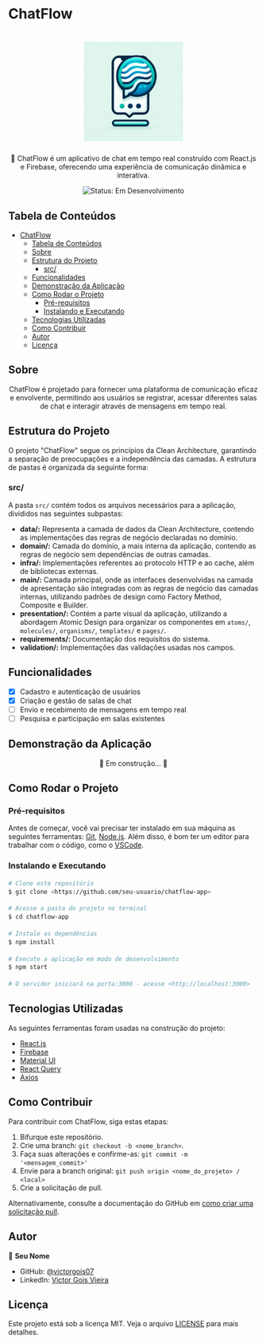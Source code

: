 # ChatFlow

<h1 align="center">
    <img alt="ChatFlow Logo" title="ChatFlow" src="./public/logo.webp" width="200px" />
</h1>

<p align="center">🚀 ChatFlow é um aplicativo de chat em tempo real construído com React.js e Firebase, oferecendo uma experiência de comunicação dinâmica e interativa.</p>

<p align="center">
  <img src="https://img.shields.io/badge/status-em%20desenvolvimento-yellowgreen" alt="Status: Em Desenvolvimento">
</p>

## Tabela de Conteúdos

- [ChatFlow](#chatflow)
  - [Tabela de Conteúdos](#tabela-de-conteúdos)
  - [Sobre](#sobre)
  - [Estrutura do Projeto](#estrutura-do-projeto)
    - [src/](#src)
  - [Funcionalidades](#funcionalidades)
  - [Demonstração da Aplicação](#demonstração-da-aplicação)
  - [Como Rodar o Projeto](#como-rodar-o-projeto)
    - [Pré-requisitos](#pré-requisitos)
    - [Instalando e Executando](#instalando-e-executando)
  - [Tecnologias Utilizadas](#tecnologias-utilizadas)
  - [Como Contribuir](#como-contribuir)
  - [Autor](#autor)
  - [Licença](#licença)

## Sobre

<p align="center">ChatFlow é projetado para fornecer uma plataforma de comunicação eficaz e envolvente, permitindo aos usuários se registrar, acessar diferentes salas de chat e interagir através de mensagens em tempo real.</p>

## Estrutura do Projeto

O projeto "ChatFlow" segue os princípios da Clean Architecture, garantindo a separação de preocupações e a independência das camadas. A estrutura de pastas é organizada da seguinte forma:

### src/

A pasta `src/` contém todos os arquivos necessários para a aplicação, divididos nas seguintes subpastas:

- **data/:** Representa a camada de dados da Clean Architecture, contendo as implementações das regras de negócio declaradas no domínio.
- **domain/:** Camada do domínio, a mais interna da aplicação, contendo as regras de negócio sem dependências de outras camadas.
- **infra/:** Implementações referentes ao protocolo HTTP e ao cache, além de bibliotecas externas.
- **main/:** Camada principal, onde as interfaces desenvolvidas na camada de apresentação são integradas com as regras de negócio das camadas internas, utilizando padrões de design como Factory Method, Composite e Builder.
- **presentation/:** Contém a parte visual da aplicação, utilizando a abordagem Atomic Design para organizar os componentes em `atoms/`, `molecules/`, `organisms/`, `templates/` e `pages/`.
- **requirements/:** Documentação dos requisitos do sistema.
- **validation/:** Implementações das validações usadas nos campos.

## Funcionalidades

- [x] Cadastro e autenticação de usuários
- [x] Criação e gestão de salas de chat
- [ ] Envio e recebimento de mensagens em tempo real
- [ ] Pesquisa e participação em salas existentes

## Demonstração da Aplicação

<p align="center">🚧 Em construção... 🚧</p>

## Como Rodar o Projeto

### Pré-requisitos

Antes de começar, você vai precisar ter instalado em sua máquina as seguintes ferramentas: [Git](https://git-scm.com), [Node.js](https://nodejs.org/en/). Além disso, é bom ter um editor para trabalhar com o código, como o [VSCode](https://code.visualstudio.com/).

### Instalando e Executando

```bash
# Clone este repositório
$ git clone <https://github.com/seu-usuario/chatflow-app>

# Acesse a pasta do projeto no terminal
$ cd chatflow-app

# Instale as dependências
$ npm install

# Execute a aplicação em modo de desenvolvimento
$ npm start

# O servidor iniciará na porta:3000 - acesse <http://localhost:3000>
```

## Tecnologias Utilizadas

As seguintes ferramentas foram usadas na construção do projeto:

- [React.js](https://pt-br.reactjs.org/)
- [Firebase](https://firebase.google.com/)
- [Material UI](https://mui.com/)
- [React Query](https://react-query.tanstack.com/)
- [Axios](https://axios-http.com/)

## Como Contribuir

Para contribuir com ChatFlow, siga estas etapas:

1. Bifurque este repositório.
2. Crie uma branch: `git checkout -b <nome_branch>`.
3. Faça suas alterações e confirme-as: `git commit -m '<mensagem_commit>'`
4. Envie para a branch original: `git push origin <nome_do_projeto> / <local>`
5. Crie a solicitação de pull.

Alternativamente, consulte a documentação do GitHub em [como criar uma solicitação pull](https://help.github.com/articles/creating-a-pull-request/).

## Autor

👤 **Seu Nome**

- GitHub: [@victorgois07](https://github.com/victorgois07)
- LinkedIn: [Victor Gois Vieira](https://www.linkedin.com/in/victor-gois-26403a28/)

## Licença

Este projeto está sob a licença MIT. Veja o arquivo [LICENSE](LICENSE.md) para mais detalhes.
